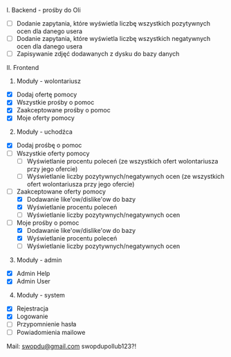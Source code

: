 I. Backend - prośby do Oli
- [ ] Dodanie zapytania, które wyświetla liczbę wszystkich pozytywnych ocen dla danego usera
- [ ] Dodanie zapytania, które wyświetla liczbę wszystkich negatywnych ocen dla danego usera
- [ ] Zapisywanie zdjęć dodawanych z dysku do bazy danych

II. Frontend

1. Moduły - wolontariusz

- [x] Dodaj ofertę pomocy
- [x] Wszystkie prośby o pomoc
- [x] Zaakceptowane prośby o pomoc
- [x] Moje oferty pomocy

2. Moduły - uchodźca

- [x] Dodaj prośbę o pomoc
- [ ] Wszystkie oferty pomocy
  - [ ] Wyświetlanie procentu poleceń (ze wszystkich ofert wolontariusza przy jego ofercie)
  - [ ] Wyświetlanie liczby pozytywnych/negatywnych ocen (ze wszystkich ofert wolontariusza przy jego ofercie)
- [ ] Zaakceptowane oferty pomocy
  - [x] Dodawanie like'ow/dislike'ow do bazy
  - [x] Wyświetlanie procentu poleceń
  - [ ] Wyświetlanie liczby pozytywnych/negatywnych ocen
- [ ] Moje prośby o pomoc
  - [x] Dodawanie like'ow/dislike'ow do bazy
  - [x] Wyświetlanie procentu poleceń
  - [ ] Wyświetlanie liczby pozytywnych/negatywnych ocen

3. Moduły - admin

- [x] Admin Help
- [x] Admin User

4. Moduły - system

- [x] Rejestracja
- [x] Logowanie
- [ ] Przypomnienie hasła
- [ ] Powiadomienia mailowe

Mail:
swopdu@gmail.com
swopdupollub123?!
